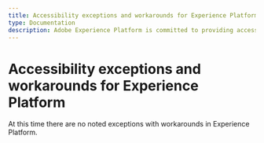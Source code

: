 ```yaml
---
title: Accessibility exceptions and workarounds for Experience Platform
type: Documentation
description: Adobe Experience Platform is committed to providing accessible and inclusive features to all individuals.
---
```


# Accessibility exceptions and workarounds for Experience Platform

At this time there are no noted exceptions with workarounds in Experience Platform.